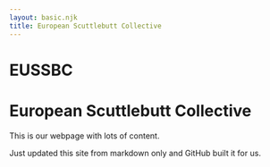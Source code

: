 ```yaml
---
layout: basic.njk
title: European Scuttlebutt Collective
---
```

# EUSSBC

# European Scuttlebutt Collective

This is our webpage with lots of content.

Just updated this site from markdown only and GitHub built it for us.
